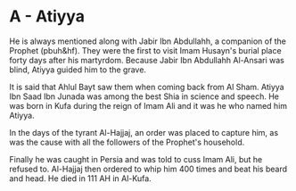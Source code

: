A - Atiyya
==========

He is always mentioned along with Jabir Ibn Abdullahh, a companion of
the Prophet (pbuh&hf). They were the first to visit Imam Husayn's burial
place forty days after his martyrdom. Because Jabir Ibn Abdullahh
Al-Ansari was blind, Atiyya guided him to the grave.

It is said that Ahlul Bayt saw them when coming back from Al Sham.
Atiyya Ibn Saad Ibn Junada was among the best Shia in science and
speech. He was born in Kufa during the reign of Imam Ali and it was he
who named him Atiyya.

In the days of the tyrant Al-Hajjaj, an order was placed to capture him,
as was the cause with all the followers of the Prophet's household.

Finally he was caught in Persia and was told to cuss Imam Ali, but he
refused to. Al-Hajjaj then ordered to whip him 400 times and beat his
beard and head. He died in 111 AH in Al-Kufa.


